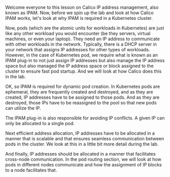 Welcome everyone to this lesson on Calico IP address management, also known as IPAM. Now, before we spin up the lab and look at how Calico IPAM works, let's look at why IPAM is required in a Kubernetes cluster. 

Now, pods (which are the atomic units for workloads in Kubernetes) are just like any other workload you would encounter (be they servers, virtual machines, or even your laptop). They need an IP address to communicate with other workloads in the network. Typically, there is a DHCP server in your network that assigns IP addresses for other types of workloads. However, in the case of Kubernetes pod, we require what is known as an IPAM plug-in to not just assign IP addresses but also manage the IP address space but also managed the IP address space or block assigned to the cluster to ensure fast pod startup. And we will look at how Calico does this in the lab. 

OK, so IPAM is required for dynamic pod creation. In Kubernetes pods are ephemeral, they are frequently created and destroyed, and as they are created, IP addresses have to be assigned to those pods. And as they are destroyed, those IPs have to be reassigned to the pool so that new pods can utilize the IP. 

The IPAM plug-in is also responsible for avoiding IP conflicts. A given IP can only be allocated to a single pod. 

Next efficient address allocation, IP addresses have to be allocated in a manner that is scalable and that ensures seamless communication between pods in the cluster. We look at this in a little bit more detail during the lab. 

And finally, IP addresses should be allocated in a manner that facilitates cross-node communication. In the pod routing section, we will look at how pods in different nodes communicate and how the assignment of IP blocks to a node facilitates that. 